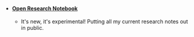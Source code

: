 
* #### [Open Research Notebook](/research-notebook/)
    * It's new, it's experimental! Putting all my current research notes out in public. 
